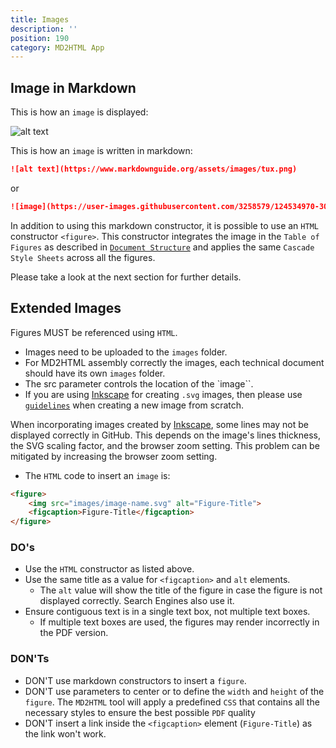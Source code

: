 ```yaml
---
title: Images
description: ''
position: 190
category: MD2HTML App
---
```



## Image in Markdown
This is how an `image` is displayed:

![alt text](https://www.markdownguide.org/assets/images/tux.png)

This is how an `image` is written in markdown:

```md
![alt text](https://www.markdownguide.org/assets/images/tux.png)
```
or
```md
![image](https://user-images.githubusercontent.com/3258579/124534970-30fdbe00-ddca-11eb-8a95-ca7dd82eba41.png)

```

In addition to using this markdown constructor, it is possible to use an `HTML` constructor `<figure>`. This constructor integrates the image in the `Table of Figures` as described in [`Document Structure`](document_structure#indexes)  and applies the same `Cascade Style Sheets` across all the figures. 

Please take a look at the next section for further details.

## Extended Images

Figures MUST be referenced using `HTML`.

* Images need to be uploaded to the `images` folder.
* For MD2HTML assembly correctly the images, each technical document should have its own `images` folder.
* The src parameter controls the location of the `image``.
* If you are using [Inkscape](https://inkscape.org/) for creating `.svg` images, then please use  [`guidelines`](./SVG_Guidelines2.docx.pdf)<base target="_blank"> when creating a new image from scratch.

<alert>When incorporating images created by [Inkscape](https://inkscape.org/), some lines may not be displayed correctly in GitHub. This depends on the image's lines thickness, the SVG scaling factor, and the browser zoom setting.
This problem can be mitigated by increasing the browser zoom setting. </alert>

* The `HTML` code to insert an `image` is:

```html
<figure>
    <img src="images/image-name.svg" alt="Figure-Title">
    <figcaption>Figure-Title</figcaption>
</figure>
```



### DO's

* Use the `HTML` constructor as listed above.
* Use the same title as a value for `<figcaption>` and `alt` elements.
    * The `alt` value will show the title of the figure in case the figure is not displayed correctly. Search Engines also use it.
* Ensure contiguous text is in a single text box, not multiple text boxes. 
    * If multiple text boxes are used, the figures may render incorrectly in the PDF version.

### DON'Ts

* DON'T use markdown constructors to insert a `figure`.
* DON'T use parameters to center or to define the `width` and `height` of the `figure`. The `MD2HTML` tool will apply a predefined `CSS` that contains all the necessary styles to ensure the best possible `PDF` quality
* DON'T insert a link inside the `<figcaption>` element (`Figure-Title`) as the link won't work.
